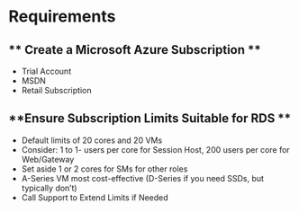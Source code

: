 # Requirements

## ** Create a Microsoft Azure Subscription **
* Trial Account 
* MSDN
* Retail Subscription 
 
## **Ensure Subscription Limits Suitable for RDS **
* Default limits of 20 cores and 20 VMs
* Consider: 1 to 1- users per core for Session Host, 200 users per core for Web/Gateway
* Set aside 1 or 2 cores for SMs for other roles
* A-Series VM most cost-effective (D-Series if you need SSDs, but typically don’t)
* Call Support to Extend Limits if Needed




